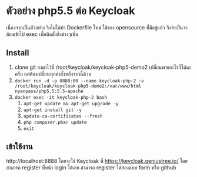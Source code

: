 # ตัวอย่าง php5.5 ต่อ Keycloak
เนื่องจากเป็นตัวอย่าง จึงไม่ได้ทำ Dockerfile ใหม่ ใช้ของ opensource ที่มีอยู่แล้ว จึงจำเป็นจะต้องเข้าไป exec เพื่อติดตั้งสิ่งต่างๆเพิ่ม
## Install 
1. clone git ลงมาไว้ที่ /root/keycloak/keycloak-php5-demo2 เปลี่ยนพาธอะไรก็ได้นะครับ แต่ต้องเปลี่ยนทุกคำสั่งหลังจากนี้ด้วบ
2.  `docker run -d -p 8888:80 --name keycloak-php-2 -v /root/keycloak/keycloak-php5-demo2:/var/www/html nyanpass/php5.5:5.5-apache` 
3.  `docker exec -it keycloak-php-2 bash`
    1. `apt-get update && apt-get upgrade -y`
    2. `apt-get install git -y`  
    3.  `update-ca-certificates --fresh`
    4.  `php composer.phar update`
    5. `exit`


## เข้าใช้งาน
http://localhost:8888  โดยจะใช้ Keycloak ที่ https://keycloak.geniustree.io/ โดยสามารถ register ที่หน้า login ได้เลย 
สามารถ register ได้สองแบบ form หรือ github 
